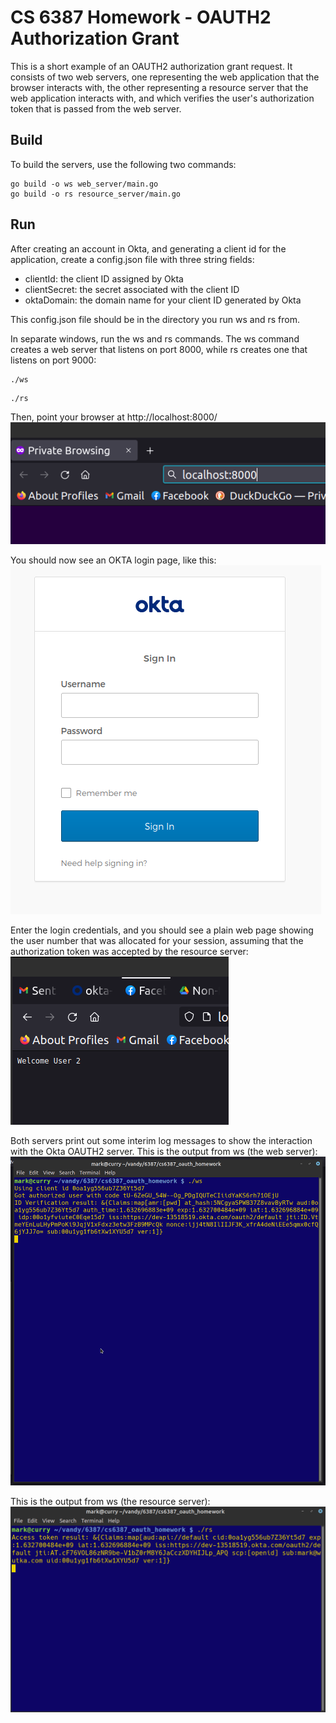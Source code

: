 # CS 6387 Homework - OAUTH2 Authorization Grant

This is a short example of an OAUTH2 authorization grant request.
It consists of two web servers, one representing the web application
that the browser interacts with, the other representing a resource server
that the web application interacts with, and which verifies the user's
authorization token that is passed from the web server.

## Build
To build the servers, use the following two commands:
```
go build -o ws web_server/main.go
go build -o rs resource_server/main.go
```

## Run
After creating an account in Okta, and generating a client id for the application, create a config.json file with three string fields:
- clientId: the client ID assigned by Okta
- clientSecret: the secret associated with the client ID
- oktaDomain: the domain name for your client ID generated by Okta

This config.json file should be in the directory you run ws and rs from.

In separate windows, run the ws and rs commands. The ws command creates
a web server that listens on port 8000, while rs creates one that listens
on port 9000:
```
./ws
```

```
./rs
```

Then, point your browser at http://localhost:8000/
![Browser pointed at http://localhost:8000/](https://raw.githubusercontent.com/wutka/cs6387_oauth_homework/master/images/browser1.png)


You should now see an OKTA login page, like this:
![OKTA login page](https://raw.githubusercontent.com/wutka/cs6387_oauth_homework/master/images/okta.png)

Enter the login credentials, and you should see a plain web page
showing the user number that was allocated for your session, assuming
that the authorization token was accepted by the resource server:
![User number shown](https://raw.githubusercontent.com/wutka/cs6387_oauth_homework/master/images/browser.png)

Both servers print out some interim log messages to show the interaction
with the Okta OAUTH2 server. This is the output from ws (the web server):
![Output from ws server](https://raw.githubusercontent.com/wutka/cs6387_oauth_homework/master/images/ws.png)

This is the output from ws (the resource server):
![Output from rs server](https://raw.githubusercontent.com/wutka/cs6387_oauth_homework/master/images/rs.png)
